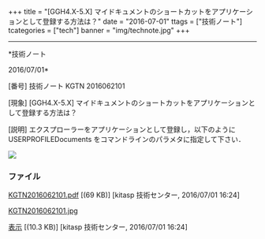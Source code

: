 ﻿+++
title = "[GGH4.X-5.X] マイドキュメントのショートカットをアプリケーションとして登録する方法は？"
date = "2016-07-01"
ttags = ["技術ノート"]
tcategories = ["tech"]
banner = "img/technote.jpg"
+++

-----------------------------------------------------------------------------------------------------------------------------

*技術ノート

2016/07/01*


[番号]
技術ノート KGTN 2016062101

[現象]
[GGH4.X-5.X]
マイドキュメントのショートカットをアプリケーションとして登録する方法は？

[説明]
エクスプローラーをアプリケーションとして登録し，以下のように
USERPROFILEDocuments をコマンドラインのパラメタに指定して下さい．

![](http://techreport.kitasp.net/attachments/download/2725/KGTN2016062101.jpg)


### ファイル

 
 


[KGTN2016062101.pdf](http://techreport.kitasp.net/attachments/download/2724/KGTN2016062101.pdf)
 [(69 KB)] [kitasp 技術センター, 2016/07/01
16:24]

[KGTN2016062101.jpg](http://techreport.kitasp.net/attachments/download/2725/KGTN2016062101.jpg)

[表示](http://techreport.kitasp.net/attachments/2725/KGTN2016062101.jpg "表示")
 [(10.3 KB)] [kitasp 技術センター, 2016/07/01
16:24]


 


 

